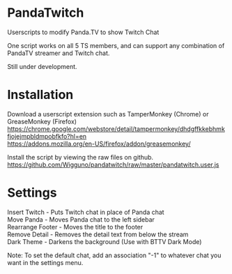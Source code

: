 # PandaTwitch
Userscripts to modify Panda.TV to show Twitch Chat

One script works on all 5 TS members, and can support any combination of PandaTV streamer and Twitch chat.

Still under development.

# Installation
Download a userscript extension such as TamperMonkey (Chrome) or GreaseMonkey (Firefox)  
https://chrome.google.com/webstore/detail/tampermonkey/dhdgffkkebhmkfjojejmpbldmpobfkfo?hl=en  
https://addons.mozilla.org/en-US/firefox/addon/greasemonkey/

Install the script by viewing the raw files on github.  
https://github.com/Wigguno/pandatwitch/raw/master/pandatwitch.user.js

# Settings
Insert Twitch - Puts Twitch chat in place of Panda chat  
Move Panda - Moves Panda chat to the left sidebar  
Rearrange Footer - Moves the title to the footer  
Remove Detail - Removes the detail text from below the stream  
Dark Theme - Darkens the background (Use with BTTV Dark Mode)  

Note: To set the default chat, add an association "-1" to whatever chat you want in the settings menu.
